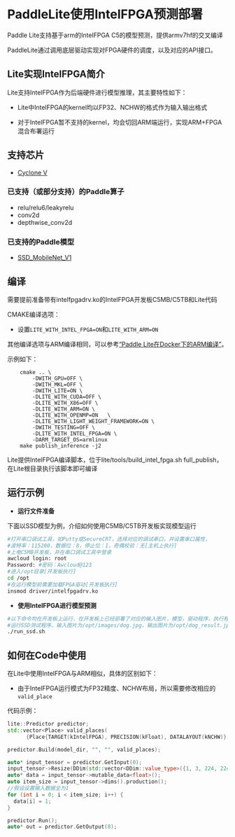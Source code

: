 # PaddleLite使用IntelFPGA预测部署

Paddle Lite支持基于arm的IntelFPGA C5的模型预测，提供armv7hf的交叉编译

PaddleLite通过调用底层驱动实现对FPGA硬件的调度，以及对应的API接口。

## Lite实现IntelFPGA简介

Lite支持IntelFPGA作为后端硬件进行模型推理，其主要特性如下：

- Lite中IntelFPGA的kernel均以FP32、NCHW的格式作为输入输出格式

- 对于IntelFPGA暂不支持的kernel，均会切回ARM端运行，实现ARM+FPGA混合布署运行

## 支持芯片
- [Cyclone V](https://www.intel.cn/content/dam/altera-www/global/en_US/pdfs/literature/hb/cyclone-v/cv_51002.pdf)

### 已支持（或部分支持）的Paddle算子

- relu/relu6/leakyrelu
- conv2d
- depthwise_conv2d

### 已支持的Paddle模型

- [SSD_MobileNet_V1](https://paddlemodels.bj.bcebos.com/object_detection/ssd_mobilenet_v1_coco_pretrained.tar)

## 编译

需要提前准备带有intelfpgadrv.ko的IntelFPGA开发板C5MB/C5TB和Lite代码

CMAKE编译选项：

- 设置`LITE_WITH_INTEL_FPGA=ON`和`LITE_WITH_ARM=ON`

其他编译选项与ARM编译相同，可以参考[“Paddle Lite在Docker下的ARM编译”](../source_compile/compile_linux)。

示例如下：
```shell
    cmake .. \
        -DWITH_GPU=OFF \
        -DWITH_MKL=OFF \
        -DWITH_LITE=ON \
        -DLITE_WITH_CUDA=OFF \
        -DLITE_WITH_X86=OFF \
        -DLITE_WITH_ARM=ON \
        -DLITE_WITH_OPENMP=ON   \
        -DLITE_WITH_LIGHT_WEIGHT_FRAMEWORK=ON \
        -DWITH_TESTING=OFF \
        -DLITE_WITH_INTEL_FPGA=ON \
        -DARM_TARGET_OS=armlinux 
    make publish_inference -j2
```
Lite提供IntelFPGA编译脚本，位于lite/tools/build_intel_fpga.sh full_publish，在Lite根目录执行该脚本即可编译

## 运行示例

- **运行文件准备**

下面以SSD模型为例，介绍如何使用C5MB/C5TB开发板实现模型运行

```bash
#打开串口调试工具，如Putty或SecureCRT，选择对应的调试串口，并设置串口属性，
#波特率：115200，数据位：8，停止位：1，奇偶校验：无[主机上执行]
#上电C5MB开发板，并在串口调试工具中登录
awcloud login: root
Password: #密码：Awcloud@123
#进入/opt目录[开发板执行]
cd /opt
#在运行模型前需要加载FPGA驱动[开发板执行]
insmod driver/intelfpgadrv.ko
```

- **使用IntelFPGA进行模型预测**

```bash
#以下命令均在开发板上运行，在开发板上已经部署了对应的输入图片，模型，驱动程序，执行程序等
#运行SSD测试程序，输入图片为/opt/images/dog.jpg，输出图片为/opt/dog_result.jpg
./run_ssd.sh
```

## 如何在Code中使用

在Lite中使用IntelFPGA与ARM相似，具体的区别如下：

- 由于IntelFPGA运行模式为FP32精度、NCHW布局，所以需要修改相应的`valid_place`

代码示例：
```cpp
lite::Predictor predictor;
std::vector<Place> valid_places(
      {Place{TARGET(kIntelFPGA), PRECISION(kFloat), DATALAYOUT(kNCHW)},Place{TARGET(kARM)});

predictor.Build(model_dir, "", "", valid_places);

auto* input_tensor = predictor.GetInput(0);
input_tensor->Resize(DDim(std::vector<DDim::value_type>({1, 3, 224, 224})));
auto* data = input_tensor->mutable_data<float>();
auto item_size = input_tensor->dims().production();
//假设设置输入数据全为1
for (int i = 0; i < item_size; i++) {
  data[i] = 1;
}

predictor.Run();
auto* out = predictor.GetOutput(0);
```
